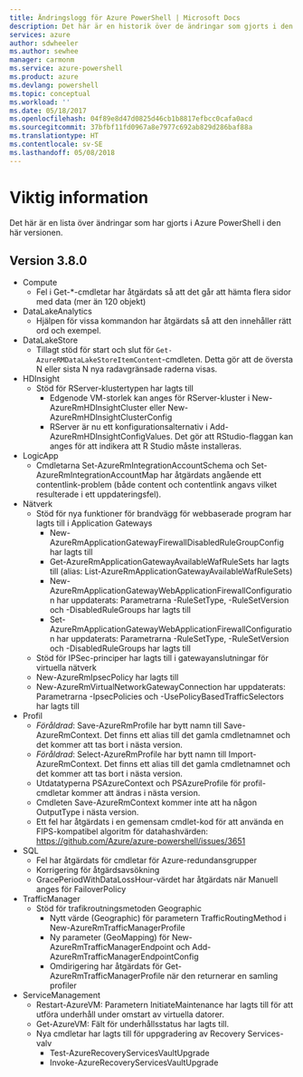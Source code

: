 ```yaml
---
title: Ändringslogg för Azure PowerShell | Microsoft Docs
description: Det här är en historik över de ändringar som gjorts i den senaste versionen av Azure PowerShell.
services: azure
author: sdwheeler
ms.author: sewhee
manager: carmonm
ms.service: azure-powershell
ms.product: azure
ms.devlang: powershell
ms.topic: conceptual
ms.workload: ''
ms.date: 05/18/2017
ms.openlocfilehash: 04f89e8d47d0825d46cb1b8817efbcc0cafa0acd
ms.sourcegitcommit: 37bfbf11fd0967a8e7977c692ab829d286baf88a
ms.translationtype: HT
ms.contentlocale: sv-SE
ms.lasthandoff: 05/08/2018
---
```

# <a name="release-notes"></a>Viktig information

Det här är en lista över ändringar som har gjorts i Azure PowerShell i den här versionen.

## <a name="version-380"></a>Version 3.8.0
* Compute
  - Fel i Get-*-cmdletar har åtgärdats så att det går att hämta flera sidor med data (mer än 120 objekt)
* DataLakeAnalytics
  - Hjälpen för vissa kommandon har åtgärdats så att den innehåller rätt ord och exempel.
* DataLakeStore
  - Tillagt stöd för start och slut för `Get-AzureRMDataLakeStoreItemContent`-cmdleten. Detta gör att de översta N eller sista N nya radavgränsade raderna visas.
* HDInsight
  - Stöd för RServer-klustertypen har lagts till
    + Edgenode VM-storlek kan anges för RServer-kluster i New-AzureRmHDInsightCluster eller New-AzureRmHDInsightClusterConfig
    + RServer är nu ett konfigurationsalternativ i Add-AzureRmHDInsightConfigValues. Det gör att RStudio-flaggan kan anges för att indikera att R Studio måste installeras.
* LogicApp
  - Cmdletarna Set-AzureRmIntegrationAccountSchema och Set-AzureRmIntegrationAccountMap har åtgärdats angående ett contentlink-problem (både content och contentlink angavs vilket resulterade i ett uppdateringsfel).
* Nätverk
  - Stöd för nya funktioner för brandvägg för webbaserade program har lagts till i Application Gateways
    + New-AzureRmApplicationGatewayFirewallDisabledRuleGroupConfig har lagts till
    + Get-AzureRmApplicationGatewayAvailableWafRuleSets har lagts till (alias: List-AzureRmApplicationGatewayAvailableWafRuleSets)
    + New-AzureRmApplicationGatewayWebApplicationFirewallConfiguration har uppdaterats: Parametrarna -RuleSetType, -RuleSetVersion och -DisabledRuleGroups har lagts till
    + Set-AzureRmApplicationGatewayWebApplicationFirewallConfiguration har uppdaterats: Parametrarna -RuleSetType, -RuleSetVersion och -DisabledRuleGroups har lagts till
  - Stöd för IPSec-principer har lagts till i gatewayanslutningar för virtuella nätverk
  - New-AzureRmIpsecPolicy har lagts till
  - New-AzureRmVirtualNetworkGatewayConnection har uppdaterats: Parametrarna -IpsecPolicies och -UsePolicyBasedTrafficSelectors har lagts till
* Profil
  - *Föråldrad*: Save-AzureRmProfile har bytt namn till Save-AzureRmContext. Det finns ett alias till det gamla cmdletnamnet och det kommer att tas bort i nästa version.
  - *Föråldrad*: Select-AzureRmProfile har bytt namn till Import-AzureRmContext. Det finns ett alias till det gamla cmdletnamnet och det kommer att tas bort i nästa version.
  - Utdatatyperna PSAzureContext och PSAzureProfile för profil-cmdletar kommer att ändras i nästa version.
  - Cmdleten Save-AzureRmContext kommer inte att ha någon OutputType i nästa version.
  - Ett fel har åtgärdats i en gemensam cmdlet-kod för att använda en FIPS-kompatibel algoritm för datahashvärden: https://github.com/Azure/azure-powershell/issues/3651
* SQL
  - Fel har åtgärdats för cmdletar för Azure-redundansgrupper
  - Korrigering för åtgärdsavsökning
  - GracePeriodWithDataLossHour-värdet har åtgärdats när Manuell anges för FailoverPolicy
* TrafficManager
  - Stöd för trafikroutningsmetoden Geographic
    + Nytt värde (Geographic) för parametern TrafficRoutingMethod i New-AzureRmTrafficManagerProfile
    + Ny parameter (GeoMapping) för New-AzureRmTrafficManagerEndpoint och Add-AzureRmTrafficManagerEndpointConfig
    + Omdirigering har åtgärdats för Get-AzureRmTrafficManagerProfile när den returnerar en samling profiler
* ServiceManagement
  - Restart-AzureVM: Parametern InitiateMaintenance har lagts till för att utföra underhåll under omstart av virtuella datorer.
  - Get-AzureVM: Fält för underhållsstatus har lagts till.
  - Nya cmdletar har lagts till för uppgradering av Recovery Services-valv
    + Test-AzureRecoveryServicesVaultUpgrade
    + Invoke-AzureRecoveryServicesVaultUpgrade
